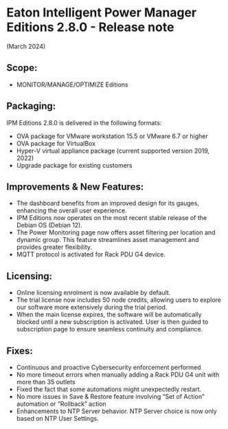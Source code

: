 # Eaton Intelligent Power Manager Editions 2.8.0 - Release note
(March 2024)

## Scope:
* MONITOR/MANAGE/OPTIMIZE Editions

## Packaging:
IPM Editions 2.8.0 is delivered in the following formats:
- OVA package for VMware workstation 15.5 or VMware 6.7 or higher
- OVA package for VirtualBox
- Hyper-V virtual appliance package (current supported version 2019, 2022)
- Upgrade package for existing customers

## Improvements & New Features:
-	The dashboard benefits from an improved design for its gauges, enhancing the overall user experience.
-	IPM Editions now operates on the most recent stable release of the Debian OS (Debian 12).
-	The Power Monitoring page now offers asset filtering per location and dynamic group. This feature streamlines asset management and provides greater flexibility.
-	MQTT protocol is activated for Rack PDU G4 device.

## Licensing:
- Online licensing enrolment is now available by default.
- The trial license now includes 50 node credits, allowing users to explore our software more extensively during the trial period.
- When the main license expires, the software will be automatically blocked until a new subscription is activated. User is then guided to subscription page to ensure seamless continuity and compliance.

## Fixes:
- Continuous and proactive Cybersecurity enforcement performed
- No more timeout errors when manually adding a Rack PDU G4 unit with more than 35 outlets
- Fixed the fact that some automations might unexpectedly restart.
- No more issues in Save & Restore feature involving “Set of Action” automation or “Rollback” action
- Enhancements to NTP Server behavior. NTP Server choice is now only based on NTP User Settings.
